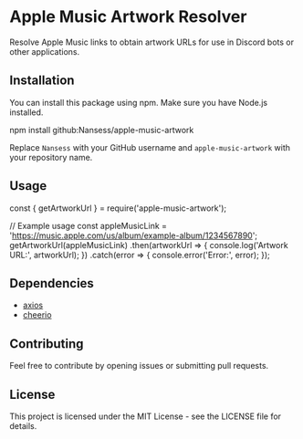 # Apple Music Artwork Resolver

Resolve Apple Music links to obtain artwork URLs for use in Discord bots or other applications.

## Installation

You can install this package using npm. Make sure you have Node.js installed.

npm install github:Nansess/apple-music-artwork

Replace `Nansess` with your GitHub username and `apple-music-artwork` with your repository name.

## Usage

const { getArtworkUrl } = require('apple-music-artwork');

// Example usage
const appleMusicLink = 'https://music.apple.com/us/album/example-album/1234567890';
getArtworkUrl(appleMusicLink)
  .then(artworkUrl => {
    console.log('Artwork URL:', artworkUrl);
  })
  .catch(error => {
    console.error('Error:', error);
  });

## Dependencies

- [axios](https://www.npmjs.com/package/axios)
- [cheerio](https://www.npmjs.com/package/cheerio)

## Contributing

Feel free to contribute by opening issues or submitting pull requests.

## License

This project is licensed under the MIT License - see the LICENSE file for details.
